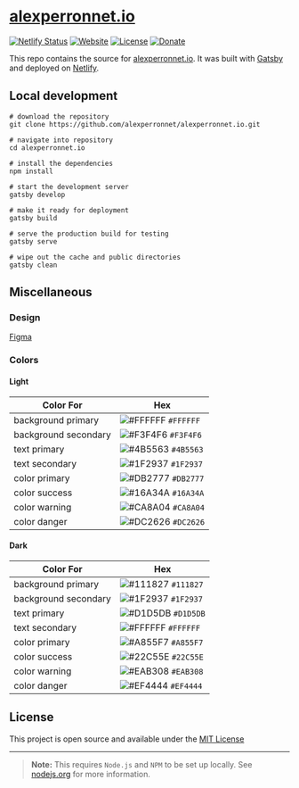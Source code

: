 # [alexperronnet.io](https://alexperronnet.io)

[![Netlify Status](https://api.netlify.com/api/v1/badges/e5073c18-184b-4be1-ae29-299b33725c9f/deploy-status)](https://app.netlify.com/sites/alexperronnet/deploys)
[![Website](https://img.shields.io/website?down_color=red&style=flat-square&up_color=blue&url=https%3A%2F%2Falexperronnet.io)](https://alexperronnet.io)
[![License](https://img.shields.io/github/license/alexperronnet/alexperronnet.io?color=blue&style=flat-square)](/license.md)
[![Donate](https://img.shields.io/badge/donate-paypal-blue?style=flat-square)](https://paypal.com/paypalme/alexperronnet/5)

This repo contains the source for [alexperronnet.io](https://alexperronnet.io). It was built with [Gatsby](https://gatsbyjs.com) and deployed on [Netlify](https://netlify.com).

## Local development

```shell
# download the repository
git clone https://github.com/alexperronnet/alexperronnet.io.git

# navigate into repository
cd alexperronnet.io

# install the dependencies
npm install

# start the development server
gatsby develop

# make it ready for deployment
gatsby build

# serve the production build for testing
gatsby serve

# wipe out the cache and public directories
gatsby clean
```

## Miscellaneous

### Design

[Figma](https://www.figma.com/file/xhmtkKXirY6zL4L0eM3LWs/alexperronnet.io?node-id=0%3A1)

### Colors

#### Light

| Color For            | Hex                                                                |
| -------------------- | ------------------------------------------------------------------ |
| background primary   | ![#FFFFFF](https://via.placeholder.com/10/FFFFFF?text=+) `#FFFFFF` |
| background secondary | ![#F3F4F6](https://via.placeholder.com/10/F3F4F6?text=+) `#F3F4F6` |
| text primary         | ![#4B5563](https://via.placeholder.com/10/4B5563?text=+) `#4B5563` |
| text secondary       | ![#1F2937](https://via.placeholder.com/10/1F2937?text=+) `#1F2937` |
| color primary        | ![#DB2777](https://via.placeholder.com/10/DB2777?text=+) `#DB2777` |
| color success        | ![#16A34A](https://via.placeholder.com/10/16A34A?text=+) `#16A34A` |
| color warning        | ![#CA8A04](https://via.placeholder.com/10/CA8A04?text=+) `#CA8A04` |
| color danger         | ![#DC2626](https://via.placeholder.com/10/0a192f?text=+) `#DC2626` |

#### Dark

| Color For            | Hex                                                                |
| -------------------- | ------------------------------------------------------------------ |
| background primary   | ![#111827](https://via.placeholder.com/10/111827?text=+) `#111827` |
| background secondary | ![#1F2937](https://via.placeholder.com/10/1F2937?text=+) `#1F2937` |
| text primary         | ![#D1D5DB](https://via.placeholder.com/10/D1D5DB?text=+) `#D1D5DB` |
| text secondary       | ![#FFFFFF](https://via.placeholder.com/10/FFFFFF?text=+) `#FFFFFF` |
| color primary        | ![#A855F7](https://via.placeholder.com/10/A855F7?text=+) `#A855F7` |
| color success        | ![#22C55E](https://via.placeholder.com/10/22C55E?text=+) `#22C55E` |
| color warning        | ![#EAB308](https://via.placeholder.com/10/EAB308?text=+) `#EAB308` |
| color danger         | ![#EF4444](https://via.placeholder.com/10/EF4444?text=+) `#EF4444` |

## License

This project is open source and available under the [MIT License](/license.md)

---

> **Note:** This requires `Node.js` and `NPM` to be set up locally. See [nodejs.org](https://nodejs.org) for more information.
